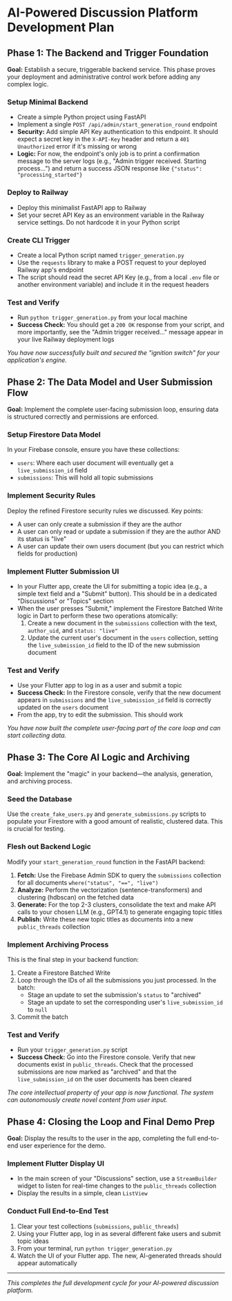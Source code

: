 # AI-Powered Discussion Platform Development Plan

## Phase 1: The Backend and Trigger Foundation

**Goal:** Establish a secure, triggerable backend service. This phase proves your deployment and administrative control work before adding any complex logic.

### Setup Minimal Backend

- Create a simple Python project using FastAPI
- Implement a single `POST /api/admin/start_generation_round` endpoint
- **Security:** Add simple API Key authentication to this endpoint. It should expect a secret key in the `X-API-Key` header and return a `401 Unauthorized` error if it's missing or wrong
- **Logic:** For now, the endpoint's only job is to print a confirmation message to the server logs (e.g., "Admin trigger received. Starting process...") and return a success JSON response like `{"status": "processing_started"}`

### Deploy to Railway

- Deploy this minimalist FastAPI app to Railway
- Set your secret API Key as an environment variable in the Railway service settings. Do not hardcode it in your Python script

### Create CLI Trigger

- Create a local Python script named `trigger_generation.py`
- Use the `requests` library to make a POST request to your deployed Railway app's endpoint
- The script should read the secret API Key (e.g., from a local `.env` file or another environment variable) and include it in the request headers

### Test and Verify

- Run `python trigger_generation.py` from your local machine
- **Success Check:** You should get a `200 OK` response from your script, and more importantly, see the "Admin trigger received..." message appear in your live Railway deployment logs

*You have now successfully built and secured the "ignition switch" for your application's engine.*

## Phase 2: The Data Model and User Submission Flow

**Goal:** Implement the complete user-facing submission loop, ensuring data is structured correctly and permissions are enforced.

### Setup Firestore Data Model

In your Firebase console, ensure you have these collections:
- `users`: Where each user document will eventually get a `live_submission_id` field
- `submissions`: This will hold all topic submissions

### Implement Security Rules

Deploy the refined Firestore security rules we discussed. Key points:
- A user can only create a submission if they are the author
- A user can only read or update a submission if they are the author AND its status is "live"
- A user can update their own users document (but you can restrict which fields for production)

### Implement Flutter Submission UI

- In your Flutter app, create the UI for submitting a topic idea (e.g., a simple text field and a "Submit" button). This should be in a dedicated "Discussions" or "Topics" section
- When the user presses "Submit," implement the Firestore Batched Write logic in Dart to perform these two operations atomically:
  1. Create a new document in the `submissions` collection with the text, `author_uid`, and `status: "live"`
  2. Update the current user's document in the `users` collection, setting the `live_submission_id` field to the ID of the new submission document

### Test and Verify

- Use your Flutter app to log in as a user and submit a topic
- **Success Check:** In the Firestore console, verify that the new document appears in `submissions` and the `live_submission_id` field is correctly updated on the `users` document
- From the app, try to edit the submission. This should work

*You have now built the complete user-facing part of the core loop and can start collecting data.*

## Phase 3: The Core AI Logic and Archiving

**Goal:** Implement the "magic" in your backend—the analysis, generation, and archiving process.

### Seed the Database

Use the `create_fake_users.py` and `generate_submissions.py` scripts to populate your Firestore with a good amount of realistic, clustered data. This is crucial for testing.

### Flesh out Backend Logic

Modify your `start_generation_round` function in the FastAPI backend:

1. **Fetch:** Use the Firebase Admin SDK to query the `submissions` collection for all documents `where("status", "==", "live")`
2. **Analyze:** Perform the vectorization (sentence-transformers) and clustering (hdbscan) on the fetched data
3. **Generate:** For the top 2-3 clusters, consolidate the text and make API calls to your chosen LLM (e.g., GPT4.1) to generate engaging topic titles
4. **Publish:** Write these new topic titles as documents into a new `public_threads` collection

### Implement Archiving Process

This is the final step in your backend function:

1. Create a Firestore Batched Write
2. Loop through the IDs of all the submissions you just processed. In the batch:
   - Stage an update to set the submission's `status` to "archived"
   - Stage an update to set the corresponding user's `live_submission_id` to `null`
3. Commit the batch

### Test and Verify

- Run your `trigger_generation.py` script
- **Success Check:** Go into the Firestore console. Verify that new documents exist in `public_threads`. Check that the processed submissions are now marked as "archived" and that the `live_submission_id` on the user documents has been cleared

*The core intellectual property of your app is now functional. The system can autonomously create novel content from user input.*

## Phase 4: Closing the Loop and Final Demo Prep

**Goal:** Display the results to the user in the app, completing the full end-to-end user experience for the demo.

### Implement Flutter Display UI

- In the main screen of your "Discussions" section, use a `StreamBuilder` widget to listen for real-time changes to the `public_threads` collection
- Display the results in a simple, clean `ListView`

### Conduct Full End-to-End Test

1. Clear your test collections (`submissions`, `public_threads`)
2. Using your Flutter app, log in as several different fake users and submit topic ideas
3. From your terminal, run `python trigger_generation.py`
4. Watch the UI of your Flutter app. The new, AI-generated threads should appear automatically

---

*This completes the full development cycle for your AI-powered discussion platform.*